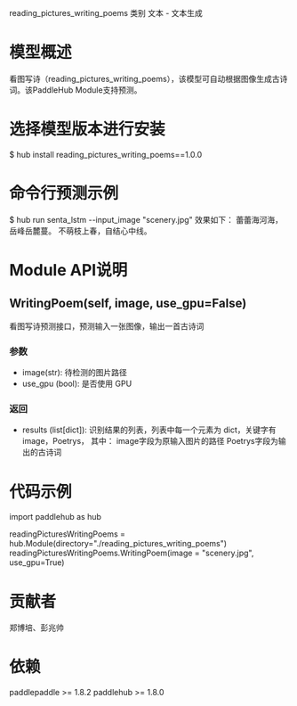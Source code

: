 reading_pictures_writing_poems
类别 文本 - 文本生成

# 模型概述
看图写诗（reading_pictures_writing_poems），该模型可自动根据图像生成古诗词。该PaddleHub Module支持预测。

# 选择模型版本进行安装
$ hub install reading_pictures_writing_poems==1.0.0

# 命令行预测示例
$ hub run senta_lstm --input_image "scenery.jpg"
效果如下：
蕾蕾海河海，岳峰岳麓蔓。
不萌枝上春，自结心中线。

# Module API说明
## WritingPoem(self, image, use_gpu=False)
看图写诗预测接口，预测输入一张图像，输出一首古诗词
### 参数
- image(str): 待检测的图片路径
- use_gpu (bool): 是否使用 GPU
### 返回
- results (list[dict]): 识别结果的列表，列表中每一个元素为 dict，关键字有 image，Poetrys， 其中：
image字段为原输入图片的路径
Poetrys字段为输出的古诗词

# 代码示例
import paddlehub as hub

readingPicturesWritingPoems = hub.Module(directory="./reading_pictures_writing_poems")
readingPicturesWritingPoems.WritingPoem(image = "scenery.jpg", use_gpu=True)

# 贡献者
郑博培、彭兆帅

# 依赖
paddlepaddle >= 1.8.2
paddlehub >= 1.8.0